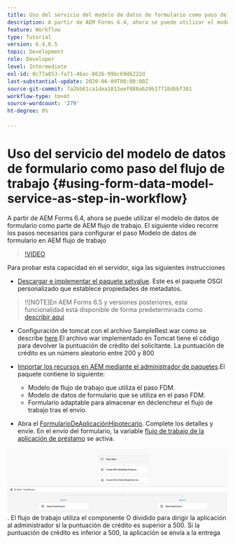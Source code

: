 ```yaml
---
title: Uso del servicio del modelo de datos de formulario como paso del flujo de trabajo
description: A partir de AEM Forms 6.4, ahora se puede utilizar el modelo de datos de formulario como parte de AEM flujo de trabajo. El siguiente vídeo recorre los pasos necesarios para configurar el paso Modelo de datos de formulario en AEM flujo de trabajo.
feature: Workflow
type: Tutorial
version: 6.4,6.5
topic: Development
role: Developer
level: Intermediate
exl-id: 0c77a853-fa71-46ac-8626-99bc69d6222d
last-substantial-update: 2020-06-09T00:00:00Z
source-git-commit: 7a2bb61ca1dea1013eef088a629b17718dbbf381
workflow-type: tm+mt
source-wordcount: '279'
ht-degree: 0%

---
```


# Uso del servicio del modelo de datos de formulario como paso del flujo de trabajo {#using-form-data-model-service-as-step-in-workflow}

A partir de AEM Forms 6.4, ahora se puede utilizar el modelo de datos de formulario como parte de AEM flujo de trabajo. El siguiente vídeo recorre los pasos necesarios para configurar el paso Modelo de datos de formulario en AEM flujo de trabajo


>[!VIDEO](https://video.tv.adobe.com/v/21719/?quality=9&learn=on)

Para probar esta capacidad en el servidor, siga las siguientes instrucciones
* [Descargar e implementar el paquete setvalue](/help/forms/assets/common-osgi-bundles/SetValueApp.core-1.0-SNAPSHOT.jar). Este es el paquete OSGI personalizado que establece propiedades de metadatos.
>!![NOTE]En AEM Forms 6.5 y versiones posteriores, esta funcionalidad está disponible de forma predeterminada como [describir aquí](form-data-model-service-as-step-in-aem65-workflow-video-use.md)

* Configuración de tomcat con el archivo SampleRest.war como se describe [here](https://experienceleague.adobe.com/docs/experience-manager-learn/forms/ic-print-channel-tutorial/introduction.html).El archivo war implementado en Tomcat tiene el código para devolver la puntuación de crédito del solicitante. La puntuación de crédito es un número aleatorio entre 200 y 800

* [Importar los recursos en AEM mediante el administrador de paquetes](assets/invoke-fdm-as-service-step.zip).El paquete contiene lo siguiente:

   * Modelo de flujo de trabajo que utiliza el paso FDM.
   * Modelo de datos de formulario que se utiliza en el paso FDM.
   * Formulario adaptable para almacenar en déclencheur el flujo de trabajo tras el envío.
* Abra el [FormularioDeAplicaciónHipotecario](http://localhost:4502/content/dam/formsanddocuments/loanapplication/jcr:content?wcmmode=disabled). Complete los detalles y envíe. En el envío del formulario, la variable [flujo de trabajo de la aplicación de préstamo](http://http://localhost:4502/editor.html/conf/global/settings/workflow/models/LoanApplication2.html) se activa.

![ flujo de trabajo ](assets/fdm-as-service-step-workflow.PNG).
El flujo de trabajo utiliza el componente O dividido para dirigir la aplicación al administrador si la puntuación de crédito es superior a 500. Si la puntuación de crédito es inferior a 500, la aplicación se envía a la entrega
